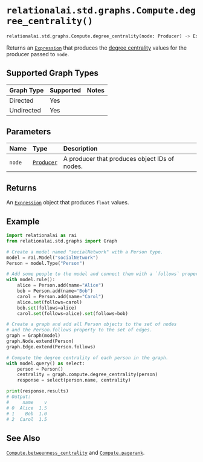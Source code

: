 # `relationalai.std.graphs.Compute.degree_centrality()`

```python
relationalai.std.graphs.Compute.degree_centrality(node: Producer) -> Expression
```

Returns an [`Expression`](../../../Expression.md) that produces the
[degree centrality](https://en.wikipedia.org/wiki/Centrality#Degree_centrality) values
for the producer passed to `node`.

## Supported Graph Types

| Graph Type | Supported | Notes |
| :--- | :--- | :------ |
| Directed | Yes |   |
| Undirected | Yes |   |

## Parameters

| Name | Type | Description |
| :--- | :--- | :------ |
| `node` | [`Producer`](../../../Producer/README.md) | A producer that produces object IDs of nodes. |

## Returns

An [`Expression`](../../../Expression.md) object that produces `float` values.

## Example

```python
import relationalai as rai
from relationalai.std.graphs import Graph

# Create a model named "socialNetwork" with a Person type.
model = rai.Model("socialNetwork")
Person = model.Type("Person")

# Add some people to the model and connect them with a `follows` property.
with model.rule():
    alice = Person.add(name="Alice")
    bob = Person.add(name="Bob")
    carol = Person.add(name="Carol")
    alice.set(follows=carol)
    bob.set(follows=alice)
    carol.set(follows=alice).set(follows=bob)

# Create a graph and add all Person objects to the set of nodes
# and the Person.follows property to the set of edges.
graph = Graph(model)
graph.Node.extend(Person)
graph.Edge.extend(Person.follows)

# Compute the degree centrality of each person in the graph.
with model.query() as select:
    person = Person()
    centrality = graph.compute.degree_centrality(person)
    response = select(person.name, centrality)

print(response.results)
# Output:
#     name    v
# 0  Alice  1.5
# 1    Bob  1.0
# 2  Carol  1.5
```

## See Also

[`Compute.betweenness_centrality`](./betweenness_centrality.md) and [`Compute.pagerank`](./pagerank.md).
